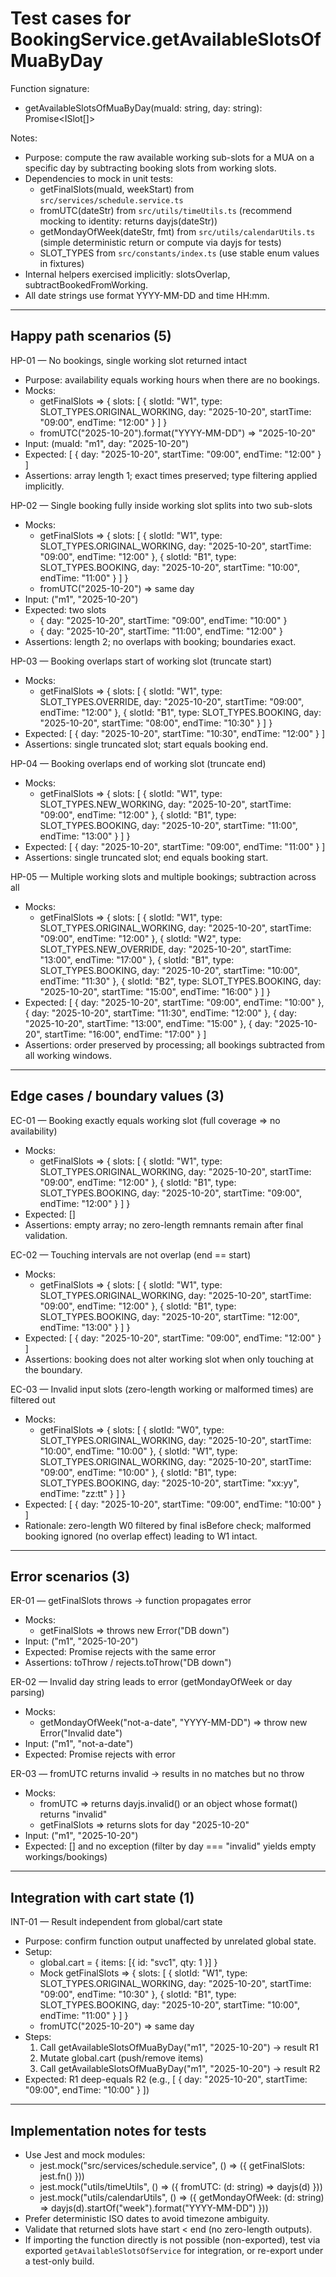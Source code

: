 # Test cases for BookingService.getAvailableSlotsOfMuaByDay

Function signature:
- getAvailableSlotsOfMuaByDay(muaId: string, day: string): Promise<ISlot[]>

Notes:
- Purpose: compute the raw available working sub-slots for a MUA on a specific day by subtracting booking slots from working slots.
- Dependencies to mock in unit tests:
  - getFinalSlots(muaId, weekStart) from `src/services/schedule.service.ts`
  - fromUTC(dateStr) from `src/utils/timeUtils.ts` (recommend mocking to identity: returns dayjs(dateStr))
  - getMondayOfWeek(dateStr, fmt) from `src/utils/calendarUtils.ts` (simple deterministic return or compute via dayjs for tests)
  - SLOT_TYPES from `src/constants/index.ts` (use stable enum values in fixtures)
- Internal helpers exercised implicitly: slotsOverlap, subtractBookedFromWorking.
- All date strings use format YYYY-MM-DD and time HH:mm.

---

## Happy path scenarios (5)

HP-01 — No bookings, single working slot returned intact
- Purpose: availability equals working hours when there are no bookings.
- Mocks:
  - getFinalSlots => { slots: [ { slotId: "W1", type: SLOT_TYPES.ORIGINAL_WORKING, day: "2025-10-20", startTime: "09:00", endTime: "12:00" } ] }
  - fromUTC("2025-10-20").format("YYYY-MM-DD") => "2025-10-20"
- Input: (muaId: "m1", day: "2025-10-20")
- Expected: [ { day: "2025-10-20", startTime: "09:00", endTime: "12:00" } ]
- Assertions: array length 1; exact times preserved; type filtering applied implicitly.

HP-02 — Single booking fully inside working slot splits into two sub-slots
- Mocks:
  - getFinalSlots => {
      slots: [
        { slotId: "W1", type: SLOT_TYPES.ORIGINAL_WORKING, day: "2025-10-20", startTime: "09:00", endTime: "12:00" },
        { slotId: "B1", type: SLOT_TYPES.BOOKING,          day: "2025-10-20", startTime: "10:00", endTime: "11:00" }
      ]
    }
  - fromUTC("2025-10-20") => same day
- Input: ("m1", "2025-10-20")
- Expected: two slots
  - { day: "2025-10-20", startTime: "09:00", endTime: "10:00" }
  - { day: "2025-10-20", startTime: "11:00", endTime: "12:00" }
- Assertions: length 2; no overlaps with booking; boundaries exact.

HP-03 — Booking overlaps start of working slot (truncate start)
- Mocks:
  - getFinalSlots => {
      slots: [
        { slotId: "W1", type: SLOT_TYPES.OVERRIDE, day: "2025-10-20", startTime: "09:00", endTime: "12:00" },
        { slotId: "B1", type: SLOT_TYPES.BOOKING,  day: "2025-10-20", startTime: "08:00", endTime: "10:30" }
      ]
    }
- Expected: [ { day: "2025-10-20", startTime: "10:30", endTime: "12:00" } ]
- Assertions: single truncated slot; start equals booking end.

HP-04 — Booking overlaps end of working slot (truncate end)
- Mocks:
  - getFinalSlots => {
      slots: [
        { slotId: "W1", type: SLOT_TYPES.NEW_WORKING, day: "2025-10-20", startTime: "09:00", endTime: "12:00" },
        { slotId: "B1", type: SLOT_TYPES.BOOKING,     day: "2025-10-20", startTime: "11:00", endTime: "13:00" }
      ]
    }
- Expected: [ { day: "2025-10-20", startTime: "09:00", endTime: "11:00" } ]
- Assertions: single truncated slot; end equals booking start.

HP-05 — Multiple working slots and multiple bookings; subtraction across all
- Mocks:
  - getFinalSlots => {
      slots: [
        { slotId: "W1", type: SLOT_TYPES.ORIGINAL_WORKING, day: "2025-10-20", startTime: "09:00", endTime: "12:00" },
        { slotId: "W2", type: SLOT_TYPES.NEW_OVERRIDE,     day: "2025-10-20", startTime: "13:00", endTime: "17:00" },
        { slotId: "B1", type: SLOT_TYPES.BOOKING,          day: "2025-10-20", startTime: "10:00", endTime: "11:30" },
        { slotId: "B2", type: SLOT_TYPES.BOOKING,          day: "2025-10-20", startTime: "15:00", endTime: "16:00" }
      ]
    }
- Expected: [
  { day: "2025-10-20", startTime: "09:00", endTime: "10:00" },
  { day: "2025-10-20", startTime: "11:30", endTime: "12:00" },
  { day: "2025-10-20", startTime: "13:00", endTime: "15:00" },
  { day: "2025-10-20", startTime: "16:00", endTime: "17:00" }
]
- Assertions: order preserved by processing; all bookings subtracted from all working windows.

---

## Edge cases / boundary values (3)

EC-01 — Booking exactly equals working slot (full coverage => no availability)
- Mocks:
  - getFinalSlots => {
      slots: [
        { slotId: "W1", type: SLOT_TYPES.ORIGINAL_WORKING, day: "2025-10-20", startTime: "09:00", endTime: "12:00" },
        { slotId: "B1", type: SLOT_TYPES.BOOKING,          day: "2025-10-20", startTime: "09:00", endTime: "12:00" }
      ]
    }
- Expected: []
- Assertions: empty array; no zero-length remnants remain after final validation.

EC-02 — Touching intervals are not overlap (end == start)
- Mocks:
  - getFinalSlots => {
      slots: [
        { slotId: "W1", type: SLOT_TYPES.ORIGINAL_WORKING, day: "2025-10-20", startTime: "09:00", endTime: "12:00" },
        { slotId: "B1", type: SLOT_TYPES.BOOKING,          day: "2025-10-20", startTime: "12:00", endTime: "13:00" }
      ]
    }
- Expected: [ { day: "2025-10-20", startTime: "09:00", endTime: "12:00" } ]
- Assertions: booking does not alter working slot when only touching at the boundary.

EC-03 — Invalid input slots (zero-length working or malformed times) are filtered out
- Mocks:
  - getFinalSlots => {
      slots: [
        { slotId: "W0", type: SLOT_TYPES.ORIGINAL_WORKING, day: "2025-10-20", startTime: "10:00", endTime: "10:00" },
        { slotId: "W1", type: SLOT_TYPES.ORIGINAL_WORKING, day: "2025-10-20", startTime: "09:00", endTime: "10:00" },
        { slotId: "B1", type: SLOT_TYPES.BOOKING,          day: "2025-10-20", startTime: "xx:yy", endTime: "zz:tt" }
      ]
    }
- Expected: [ { day: "2025-10-20", startTime: "09:00", endTime: "10:00" } ]
- Rationale: zero-length W0 filtered by final isBefore check; malformed booking ignored (no overlap effect) leading to W1 intact.

---

## Error scenarios (3)

ER-01 — getFinalSlots throws -> function propagates error
- Mocks:
  - getFinalSlots => throws new Error("DB down")
- Input: ("m1", "2025-10-20")
- Expected: Promise rejects with the same error
- Assertions: toThrow / rejects.toThrow("DB down")

ER-02 — Invalid day string leads to error (getMondayOfWeek or day parsing)
- Mocks:
  - getMondayOfWeek("not-a-date", "YYYY-MM-DD") => throw new Error("Invalid date")
- Input: ("m1", "not-a-date")
- Expected: Promise rejects with error

ER-03 — fromUTC returns invalid -> results in no matches but no throw
- Mocks:
  - fromUTC => returns dayjs.invalid() or an object whose format() returns "invalid"
  - getFinalSlots => returns slots for day "2025-10-20"
- Input: ("m1", "2025-10-20")
- Expected: [] and no exception (filter by day === "invalid" yields empty workings/bookings)

---

## Integration with cart state (1)

INT-01 — Result independent from global/cart state
- Purpose: confirm function output unaffected by unrelated global state.
- Setup:
  - global.cart = { items: [{ id: "svc1", qty: 1 }] }
  - Mock getFinalSlots => { slots: [ { slotId: "W1", type: SLOT_TYPES.ORIGINAL_WORKING, day: "2025-10-20", startTime: "09:00", endTime: "10:30" }, { slotId: "B1", type: SLOT_TYPES.BOOKING, day: "2025-10-20", startTime: "10:00", endTime: "11:00" } ] }
  - fromUTC("2025-10-20") => same day
- Steps:
  1. Call getAvailableSlotsOfMuaByDay("m1", "2025-10-20") -> result R1
  2. Mutate global.cart (push/remove items)
  3. Call getAvailableSlotsOfMuaByDay("m1", "2025-10-20") -> result R2
- Expected: R1 deep-equals R2 (e.g., [ { day: "2025-10-20", startTime: "09:00", endTime: "10:00" } ])

---

## Implementation notes for tests
- Use Jest and mock modules:
  - jest.mock("src/services/schedule.service", () => ({ getFinalSlots: jest.fn() }))
  - jest.mock("utils/timeUtils", () => ({ fromUTC: (d: string) => dayjs(d) }))
  - jest.mock("utils/calendarUtils", () => ({ getMondayOfWeek: (d: string) => dayjs(d).startOf("week").format("YYYY-MM-DD") }))
- Prefer deterministic ISO dates to avoid timezone ambiguity.
- Validate that returned slots have start < end (no zero-length outputs).
- If importing the function directly is not possible (non-exported), test via exported `getAvailableSlotsOfService` for integration, or re-export under a test-only build.
